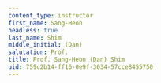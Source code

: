 ```yaml
---
content_type: instructor
first_name: Sang-Heon
headless: true
last_name: Shim
middle_initial: (Dan)
salutation: Prof.
title: Prof. Sang-Heon (Dan) Shim
uid: 759c2b14-ff16-0e9f-3634-57cce8455750
---
```

